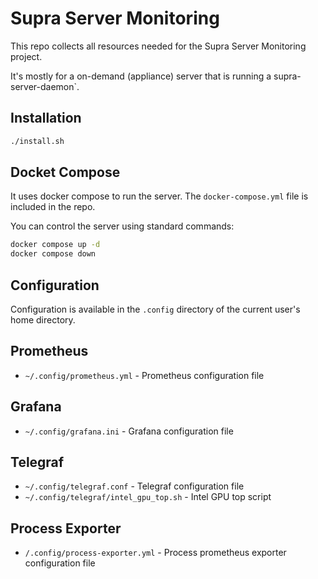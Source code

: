 # Supra Server Monitoring

This repo collects all resources needed for the Supra Server Monitoring project.

It's mostly for a on-demand (appliance) server that is running a supra-server-daemon`.

## Installation

```bash
./install.sh
```

## Docket Compose
It uses docker compose to run the server. The `docker-compose.yml` file is included in the repo.

You can control the server using standard commands:

```bash
docker compose up -d
docker compose down
```

## Configuration
Configuration is available in the `.config` directory of the current user's home directory.

## Prometheus
- `~/.config/prometheus.yml` - Prometheus configuration file

## Grafana
- `~/.config/grafana.ini` - Grafana configuration file

## Telegraf
- `~/.config/telegraf.conf` - Telegraf configuration file
- `~/.config/telegraf/intel_gpu_top.sh` - Intel GPU top script

## Process Exporter
- `/.config/process-exporter.yml` - Process prometheus exporter configuration file
